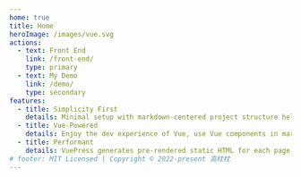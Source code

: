 ```yaml
---
home: true
title: Home
heroImage: /images/vue.svg
actions:
  - text: Front End
    link: /front-end/
    type: primary
  - text: My Demo
    link: /demo/
    type: secondary
features:
  - title: Simplicity First
    details: Minimal setup with markdown-centered project structure helps you focus on writing.
  - title: Vue-Powered
    details: Enjoy the dev experience of Vue, use Vue components in markdown, and develop custom themes with Vue.
  - title: Performant
    details: VuePress generates pre-rendered static HTML for each page, and runs as an SPA once a page is loaded.
# footer: MIT Licensed | Copyright © 2022-present 高枕枕
---
```





<style>
.home .hero img {
  margin: 3rem auto 5rem;
}
.home .hero .actions {
    gap: 2rem;
}
</style>